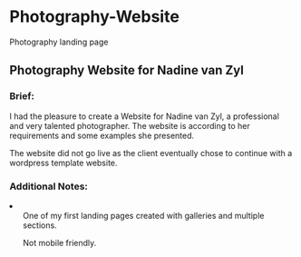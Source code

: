 # Photography-Website
Photography landing page 

<h2>Photography Website for Nadine van Zyl</h2>
<h3>Brief:</h3>
I had the pleasure to create a Website for Nadine van Zyl, a professional and very talented photographer. 
The website is according to her requirements and some examples she presented.

The website did not go live as the client eventually chose to continue with a wordpress template website. 

<h3>Additional Notes:</h3>
<li><ul>One of my first landing pages created with galleries and multiple sections. 
    </ul>
    <ul>Not mobile friendly.  
    </ul></li>
